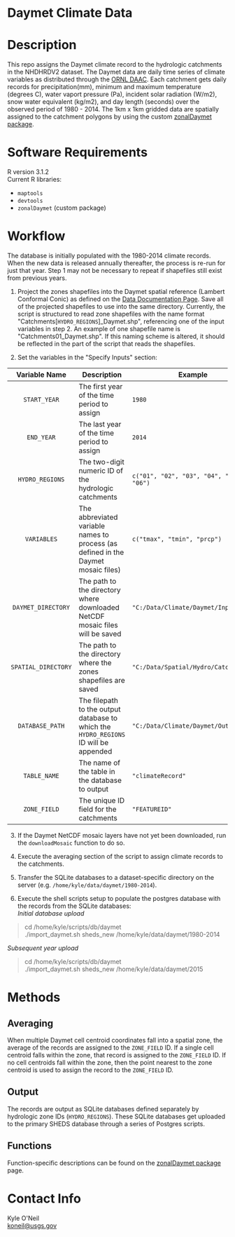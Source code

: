 Daymet Climate Data
===================

# Description
This repo assigns the Daymet climate record to the hydrologic catchments in the 
NHDHRDV2 dataset. The Daymet data are daily time series of climate variables as 
distributed through the [ORNL DAAC](https://daymet.ornl.gov/). Each catchment 
gets daily records for precipitation(mm), minimum and maximum temperature 
(degrees C), water vaport pressure (Pa), incident solar radiation (W/m2), snow 
water equivalent (kg/m2), and day length (seconds) over the observed period of 
1980 - 2014. The 1km x 1km gridded data are spatially assigned to the catchment 
polygons by using the custom 
[zonalDaymet package](https://github.com/Conte-Ecology/zonalDaymet).


# Software Requirements

R version 3.1.2  
Current R libraries:  
  - `maptools`
  - `devtools`
  - `zonalDaymet` (custom package)


# Workflow
The database is initially populated with the 1980-2014 climate records. When 
the new data is released annually thereafter, the process is re-run for just 
that year. Step 1 may not be necessary to repeat if shapefiles still exist 
from previous years.

1. Project the zones shapefiles into the Daymet spatial reference (Lambert 
Conformal Conic) as defined on the 
[Data Documentation Page](https://daymet.ornl.gov/datasupport.html). Save all 
of the projected shapefiles to use into the same directory. Currently, the 
script is structured to read zone shapefiles with the name format 
"Catchments[`HYDRO_REGIONS`]_Daymet.shp", referencing one of the input variables 
in step 2. An example of one shapefile name is "Catchments01_Daymet.shp". If this
naming scheme is altered, it should be reflected in the part of the script that 
reads the shapefiles.

2. Set the variables in the "Specify Inputs" section:

 |  Variable Name    | Description                                                                          | Example                                |
 |:-----------------:| ------------------------------------------------------------------------------------ | -------------------------------------- |
 |`START_YEAR`       | The first year of the time period to assign                                          | `1980`                                 |
 |`END_YEAR`         | The last year of the time period to assign                                           | `2014`                                 |
 |`HYDRO_REGIONS`    | The two-digit numeric ID of the hydrologic catchments                                | `c("01", "02", "03", "04", "05", "06")`|
 |`VARIABLES`        | The abbreviated variable names to process (as defined in the Daymet mosaic files)    | `c("tmax", "tmin", "prcp")`            |
 |`DAYMET_DIRECTORY` | The path to the directory where downloaded NetCDF mosaic files will be saved         | `"C:/Data/Climate/Daymet/Input"`       |
 |`SPATIAL_DIRECTORY`| The path to the directory where the zones shapefiles are saved                       | `"C:/Data/Spatial/Hydro/Catchments"`   |
 |`DATABASE_PATH`    | The filepath to the output database to which the `HYDRO_REGIONS` ID will be appended | `"C:/Data/Climate/Daymet/Output"`      |
 |`TABLE_NAME`       | The name of the table in the database to output                                      | `"climateRecord"`                      |
 |`ZONE_FIELD`       | The unique ID field for the catchments                                               | `"FEATUREID"`                          |

3. If the Daymet NetCDF mosaic layers have not yet been downloaded, run the 
`downloadMosaic` function to do so.

4. Execute the averaging section of the script to assign climate records to the 
catchments.

5. Transfer the SQLite databases to a dataset-specific directory on the server 
(e.g. `/home/kyle/data/daymet/1980-2014`).

6. Execute the shell scripts setup to populate the postgres database with the 
records from the SQLite databases: <br>
*Initial database upload*
> cd /home/kyle/scripts/db/daymet <br>
> ./import_daymet.sh sheds_new /home/kyle/data/daymet/1980-2014 <br>

  *Subsequent year upload* <br>
  > cd /home/kyle/scripts/db/daymet <br>
  > ./import_daymet.sh sheds_new /home/kyle/data/daymet/2015 <br>


# Methods

## Averaging 
When multiple Daymet cell centroid coordinates fall into a spatial 
zone, the average of the records are assigned to the `ZONE_FIELD` ID. If a single 
cell centroid falls within the zone, that record is assigned to the `ZONE_FIELD` ID. If 
no cell centroids fall within the zone, then the point nearest to the zone 
centroid is used to assign the record to the `ZONE_FIELD` ID.

## Output
The records are output as SQLite databases defined separately by 
hydrologic zone IDs (`HYDRO_REGIONS`). These SQLite databases get uploaded 
to the primary SHEDS database through a series of Postgres scripts.

## Functions
Function-specific descriptions can be found on the 
[zonalDaymet package](https://github.com/Conte-Ecology/zonalDaymet) page. 


# Contact Info
Kyle O'Neil  
koneil@usgs.gov 



